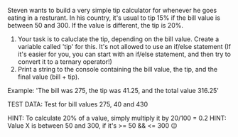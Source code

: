Steven wants to build a very simple tip calculator for whenever he goes eating in a resturant. 
In his country, it's usual to tip 15% if the bill value is between 50 and 300. 
If the value is different, the tip is 20%.

1. Your task is to caluclate the tip, depending on the bill value. Create a variable called 'tip' for this. 
It's not allowed to use an if/else statement (If it's easier for you, you can start with an if/else statement, and then try to convert it to a ternary operator!)
2. Print a string to the console containing the bill value, the tip, and the final value (bill + tip). 

Example: 'The bill was 275, the tip was 41.25, and the total value 316.25'

TEST DATA: Test for bill values 275, 40 and 430

HINT: To calculate 20% of a value, simply multiply it by 20/100 = 0.2
HINT: Value X is between 50 and 300, if it's >= 50 && <= 300 😉